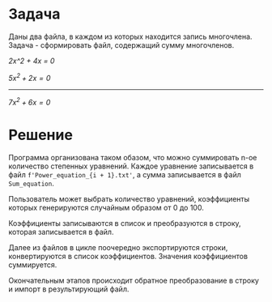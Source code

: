 # Задача

Даны два файла, в каждом из которых находится запись многочлена. Задача - сформировать файл, содержащий сумму многочленов.

*2x^2 + 4x = 0*

*$5x^2 + 2x = 0$*     
_______________
*$7x^2 + 6x = 0$*

# Решение

Программа организована таком обазом, что можно суммировать n-ое количество степенных уравнений. Каждое уравнение записывается в файл `f'Power_equation_{i + 1}.txt'`, а сумма записывается в файл `Sum_equation`.

Пользователь может выбрать количество уравнений, коэффициенты которых генерируются случайным образом от 0 до 100.

Коэффициенты записываются в список и преобразуются в строку, которая записывается в файл.

Далее из файлов в цикле поочередно экспортируются строки, конвертируются в список коэффициентов. Значения коэффициентов суммируется.

Окончательным этапов происходит обратное преобразование в строку и импорт в результирующий файл.